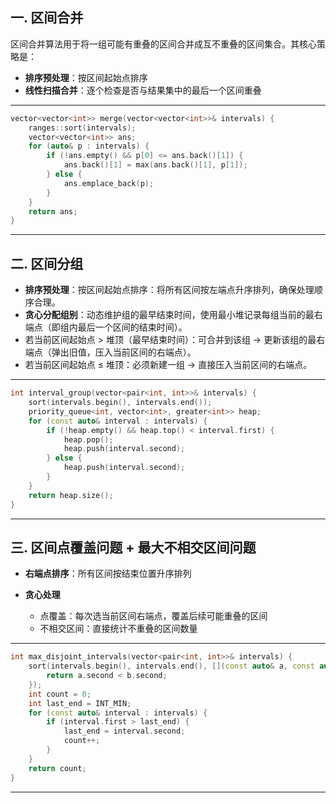 ## 一. 区间合并
区间合并算法用于将一组可能有重叠的区间合并成互不重叠的区间集合。其核心策略是：

- **排序预处理**：按区间起始点排序
- **线性扫描合并**：逐个检查是否与结果集中的最后一个区间重叠

---

```cpp
vector<vector<int>> merge(vector<vector<int>>& intervals) {
    ranges::sort(intervals);
    vector<vector<int>> ans;
    for (auto& p : intervals) {
        if (!ans.empty() && p[0] <= ans.back()[1]) {
            ans.back()[1] = max(ans.back()[1], p[1]);
        } else {
            ans.emplace_back(p);
        }
    }
    return ans;
}
```

---

## 二. 区间分组

- **排序预处理**：按区间起始点排序：将所有区间按左端点升序排列，确保处理顺序合理。
- **贪心分配组别**：动态维护组的最早结束时间，使用最小堆记录每组当前的最右端点（即组内最后一个区间的结束时间）。
- 若当前区间起始点 > 堆顶（最早结束时间）：可合并到该组 → 更新该组的最右端点（弹出旧值，压入当前区间的右端点）。
- 若当前区间起始点 ≤ 堆顶：必须新建一组 → 直接压入当前区间的右端点。
---

```cpp
int interval_group(vector<pair<int, int>>& intervals) {
    sort(intervals.begin(), intervals.end());
    priority_queue<int, vector<int>, greater<int>> heap;
    for (const auto& interval : intervals) {
        if (!heap.empty() && heap.top() < interval.first) {
            heap.pop();
            heap.push(interval.second);
        } else {
            heap.push(interval.second);
        }
    }
    return heap.size();
}
```

---

## 三. 区间点覆盖问题 + 最大不相交区间问题

- **右端点排序**：所有区间按结束位置升序排列
- **贪心处理**
  
  - 点覆盖：每次选当前区间右端点，覆盖后续可能重叠的区间
  - 不相交区间：直接统计不重叠的区间数量

---

```cpp
int max_disjoint_intervals(vector<pair<int, int>>& intervals) {
    sort(intervals.begin(), intervals.end(), [](const auto& a, const auto& b) {
        return a.second < b.second;
    });
    int count = 0;
    int last_end = INT_MIN;
    for (const auto& interval : intervals) {
        if (interval.first > last_end) {
            last_end = interval.second;
            count++;
        }
    }
    return count;
}
```

---
